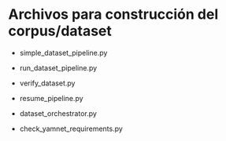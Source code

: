 
# Archivos para construcción del corpus/dataset

- simple_dataset_pipeline.py
- run_dataset_pipeline.py

- verify_dataset.py
- resume_pipeline.py
- dataset_orchestrator.py 
- check_yamnet_requirements.py

